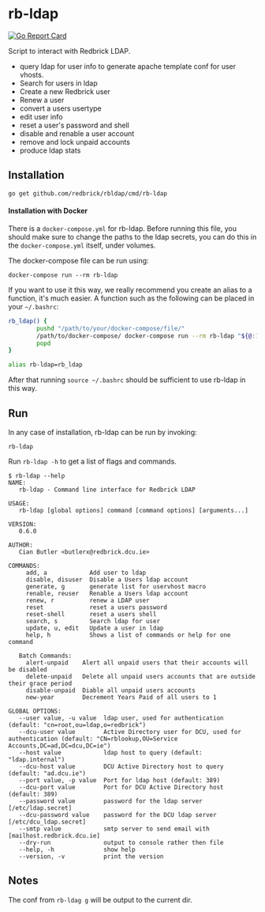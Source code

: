 # rb-ldap

[![Go Report Card](https://goreportcard.com/badge/github.com/redbrick/rb-ldap)](https://goreportcard.com/report/github.com/redbrick/rb-ldap)

Script to interact with Redbrick LDAP.

* query ldap for user info to generate apache template conf for user vhosts.
* Search for users in ldap
* Create a new Redbrick user
* Renew a user
* convert a users usertype
* edit user info
* reset a user's password and shell
* disable and renable a user account
* remove and lock unpaid accounts
* produce ldap stats

## Installation

```console
go get github.com/redbrick/rbldap/cmd/rb-ldap
```

#### Installation with Docker

There is a `docker-compose.yml` for rb-ldap. Before running this file, you should make sure to change the paths to the ldap secrets, you can do this in the `docker-compose.yml` itself, under volumes.

The docker-compose file can be run using:

```console
docker-compose run --rm rb-ldap
```

If you want to use it this way, we really recommend you create an alias to a function, it's much easier. A function such as the following can be placed in your `~/.bashrc`:

```bash
rb_ldap() {
        pushd "/path/to/your/docker-compose/file/"
        /path/to/docker-compose/ docker-compose run --rm rb-ldap "${@:1}"
        popd
}

alias rb-ldap=rb_ldap
```

After that running `source ~/.bashrc` should be sufficient to use rb-ldap in this way.

## Run

In any case of installation, rb-ldap can be run by invoking:

```console
rb-ldap
```

Run `rb-ldap -h` to get a list of flags and commands.

```console
$ rb-ldap --help
NAME:
   rb-ldap - Command line interface for Redbrick LDAP

USAGE:
   rb-ldap [global options] command [command options] [arguments...]

VERSION:
   0.6.0

AUTHOR:
   Cian Butler <butlerx@redbrick.dcu.ie>

COMMANDS:
     add, a            Add user to ldap
     disable, disuser  Disable a Users ldap account
     generate, g       generate list for uservhost macro
     renable, reuser   Renable a Users ldap account
     renew, r          renew a LDAP user
     reset             reset a users password
     reset-shell       reset a users shell
     search, s         Search ldap for user
     update, u, edit   Update a user in ldap
     help, h           Shows a list of commands or help for one command

   Batch Commands:
     alert-unpaid    Alert all unpaid users that their accounts will be disabled
     delete-unpaid   Delete all unpaid users accounts that are outside their grace period
     disable-unpaid  Diable all unpaid users accounts
     new-year        Decrement Years Paid of all users to 1

GLOBAL OPTIONS:
   --user value, -u value  ldap user, used for authentication (default: "cn=root,ou=ldap,o=redbrick")
   --dcu-user value        Active Directory user for DCU, used for authentication (default: "CN=rblookup,OU=Service Accounts,DC=ad,DC=dcu,DC=ie")
   --host value            ldap host to query (default: "ldap.internal")
   --dcu-host value        DCU Active Directory host to query (default: "ad.dcu.ie")
   --port value, -p value  Port for ldap host (default: 389)
   --dcu-port value        Port for DCU Active Directory host (default: 389)
   --password value        password for the ldap server [/etc/ldap.secret]
   --dcu-password value    password for the DCU ldap server [/etc/dcu_ldap.secret]
   --smtp value            smtp server to send email with [mailhost.redbrick.dcu.ie]
   --dry-run               output to console rather then file
   --help, -h              show help
   --version, -v           print the version
```

## Notes

The conf from `rb-ldag g` will be output to the current dir.
